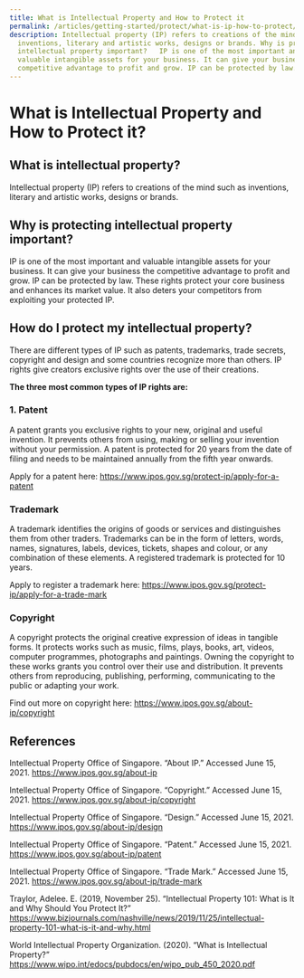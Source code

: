 ```yaml
---
title: What is Intellectual Property and How to Protect it
permalink: /articles/getting-started/protect/what-is-ip-how-to-protect/
description: Intellectual property (IP) refers to creations of the mind such as
  inventions, literary and artistic works, designs or brands. Why is protecting
  intellectual property important?   IP is one of the most important and
  valuable intangible assets for your business. It can give your business the
  competitive advantage to profit and grow. IP can be protected by law.
---
```


# What is Intellectual Property and How to Protect it? 

 

 

## What is intellectual property? 

Intellectual property (IP) refers to creations of the mind such as inventions, literary and artistic works, designs or brands. 

 

## Why is protecting intellectual property important? 

IP is one of the most important and valuable intangible assets for your business. It can give your business the competitive advantage to profit and grow. IP can be protected by law. These rights protect your core business and enhances its market value. It also deters your competitors from exploiting your protected IP. 

 

## How do I protect my intellectual property? 

There are different types of IP such as patents, trademarks, trade secrets, copyright and design and some countries recognize more than others. IP rights give creators exclusive rights over the use of their creations.  

 

**The three most common types of IP rights are:**

 

### 1. Patent 

A patent grants you exclusive rights to your new, original and useful invention. It prevents others from using, making or selling your invention without your permission. A patent is protected for 20 years from the date of filing and needs to be maintained annually from the fifth year onwards. 

 

Apply for a patent here: <https://www.ipos.gov.sg/protect-ip/apply-for-a-patent>

 

### Trademark  

A trademark identifies the origins of goods or services and distinguishes them from other traders. Trademarks can be in the form of letters, words, names, signatures, labels, devices, tickets, shapes and colour, or any combination of these elements. A registered trademark is protected for 10 years. 

 

Apply to register a trademark here: <https://www.ipos.gov.sg/protect-ip/apply-for-a-trade-mark>

 

### Copyright 

A copyright protects the original creative expression of ideas in tangible forms. It protects works such as music, films, plays, books, art, videos, computer programmes, photographs and paintings. Owning the copyright to these works grants you control over their use and distribution. It prevents others from reproducing, publishing, performing, communicating to the public or adapting your work. 

 

Find out more on copyright here: <https://www.ipos.gov.sg/about-ip/copyright>


## References 

 

Intellectual Property Office of Singapore. “About IP.” Accessed June 15, 2021. <https://www.ipos.gov.sg/about-ip>  

 

Intellectual Property Office of Singapore. “Copyright.” Accessed June 15, 2021. <https://www.ipos.gov.sg/about-ip/copyright>  

 

Intellectual Property Office of Singapore. “Design.” Accessed June 15, 2021. <https://www.ipos.gov.sg/about-ip/design>  

 

Intellectual Property Office of Singapore. “Patent.” Accessed June 15, 2021. <https://www.ipos.gov.sg/about-ip/patent>  

 

Intellectual Property Office of Singapore. “Trade Mark.” Accessed June 15, 2021. <https://www.ipos.gov.sg/about-ip/trade-mark>

 

Traylor, Adelee. E. (2019, November 25). “Intellectual Property 101: What is It and Why Should You Protect It?” <https://www.bizjournals.com/nashville/news/2019/11/25/intellectual-property-101-what-is-it-and-why.html>

 

World Intellectual Property Organization. (2020). “What is Intellectual Property?” <https://www.wipo.int/edocs/pubdocs/en/wipo_pub_450_2020.pdf>